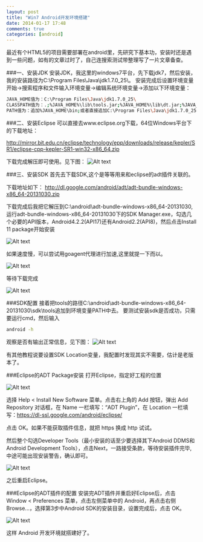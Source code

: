 ```yaml
---
layout: post
title: "Win7 Android开发环境搭建"
date: 2014-01-17 17:48
comments: true
categories: [android]
---
```

最近有个HTML5的项目需要部署在android里，先研究下基本功，安装时还是遇到一些问题，如有的文章过时了，自己连搜索测试带整理写了一片文章备查。

<!-- more -->

###一、安装JDK
安装JDK，我这里的windows7平台，先下载jdk7，然后安装，我的安装路径为C:\Program Files\Java\jdk1.7.0_25\。
安装完成后设置环境变量
开始->搜索程序和文件输入环境变量->编辑系统环境变量->添加以下环境变量：
```sh
JAVA_HOME值为：C:\Program Files\Java\jdk1.7.0_25\
CLASSPATH值为：.;%JAVA_HOME%\lib\tools.jar;%JAVA_HOME%\lib\dt.jar;%JAVA_HOME%\bin;
PATH值为：追加%JAVA_HOME\bin;或者直接追加C:\Program Files\Java\jdk1.7.0_25\bin;
```
###二、安装Eclipse
可以直接去www.eclipse.org下载，64位Windows平台下的下载地址：

http://mirror.bit.edu.cn/eclipse/technology/epp/downloads/release/kepler/SR1/eclipse-cpp-kepler-SR1-win32-x86_64.zip

下载完成解压即可使用。见下图：
![Alt text](/images/evoup/eclipse_dir.png)

###三、安装SDK
首先去下载SDK,这个是等等用来和eclipse的adt插件关联的。

  下载地址如下：
  http://dl.google.com/android/adt/adt-bundle-windows-x86_64-20131030.zip

下载完成后我把它解压到C:\android\adt-bundle-windows-x86_64-20131030,运行adt-bundle-windows-x86_64-20131030下的SDK Manager.exe，勾选几个必要的API版本，Android4.2.2(API17)还有Android2.2(API8)，然后点击Install 11 package开始安装

![Alt text](/images/evoup/adt_wait.png)

如果速度慢，可以尝试用goagent代理进行加速,这里就提一下而以。

![Alt text](/images/evoup/adt_use_proxy.png)

等待下载完成

![Alt text](/images/evoup/adt_done.png)

###SDK配置
接着把tools的路径C:\android\adt-bundle-windows-x86_64-20131030\sdk\tools追加到环境变量PATH中去。
要测试安装sdk是否成功，只需要运行cmd，然后输入
```sh
android -h
```
观察是否有输出正常信息，见下图：
![Alt text](/images/evoup/adt_installed.png)

有其他教程说要设置SDK Location变量，我配置时发现其实不需要，估计是老版本了。

###Eclipse的ADT Package安装
打开Eclipse，指定好工程的位置

![Alt text](/images/evoup/adt_project_dir.png)


选择 Help < Install New Software 菜单。点击右上角的 Add 按钮，弹出 Add Repository 对话框，在 Name 一栏填写：“ADT Plugin”，在 Location 一栏填写：https://dl-ssl.google.com/android/eclipse/

点击 OK。如果不能获取插件信息，就把 https 换成 http 试试。

然后整个勾选Developer Tools（最小安装的话至少要选择其下Android DDMS和Android Development Tools），点击Next，一路接受条款，等待安装插件完毕,中途可能出现安装警告，确认即可。

![Alt text](/images/evoup/eclipse_adt_warning.png)

之后重启Eclipse。


###Eclipse的ADT插件的配置
安装完ADT插件并重启好Eclipse后，点击 Window < Preferences 菜单，点击左侧菜单中的 Android，再点击右侧 Browse...，选择第3步中Android SDK的安装目录，设置完成后，点击 OK。


![Alt text](/images/evoup/eclipse_adt_config.png)

这样 Android 开发环境就搭建好了。


